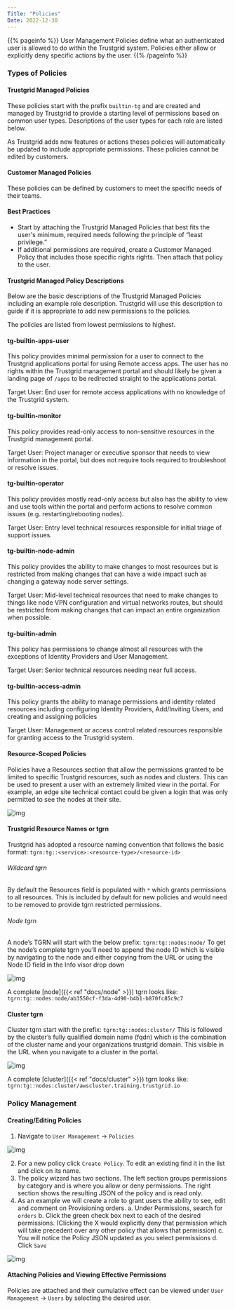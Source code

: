 ```yaml
---
Title: "Policies"
Date: 2022-12-30
---
```


{{% pageinfo %}}
User Management Policies define what an authenticated user is allowed to do within the Trustgrid system. Policies either allow or explicitly deny specific actions by the user.
{{% /pageinfo %}}

### Types of Policies

#### Trustgrid Managed Policies

These policies start with the prefix `builtin-tg` and are created and managed by Trustgrid to provide a starting level of permissions based on common user types. Descriptions of the user types for each role are listed below.

As Trustgrid adds new features or actions theses policies will automatically be updated to include appropriate permissions. These policies cannot be edited by customers.

#### Customer Managed Policies

These policies can be defined by customers to meet the specific needs of their teams.

#### Best Practices

- Start by attaching the Trustgrid Managed Policies that best fits the user's minimum, required needs following the principle of “least privilege.”
- If additional permissions are required, create a Customer Managed Policy that includes those specific rights rights. Then attach that policy to the user.

#### Trustgrid Managed Policy Descriptions

Below are the basic descriptions of the Trustgrid Managed Policies including an example role description. Trustgrid will use this description to guide if it is appropriate to add new permissions to the policies.

The policies are listed from lowest permissions to highest.

#### tg-builtin-apps-user

This policy provides minimal permission for a user to connect to the Trustgrid applications portal for using Remote access apps. The user has no rights within the Trustgrid management portal and should likely be given a landing page of `/apps` to be redirected straight to the applications portal.

Target User: End user for remote access applications with no knowledge of the Trustgrid system.

#### tg-builtin-monitor

This policy provides read-only access to non-sensitive resources in the Trustgrid management portal.

Target User: Project manager or executive sponsor that needs to view information in the portal, but does not require tools required to troubleshoot or resolve issues.

#### tg-builtin-operator

This policy provides mostly read-only access but also has the ability to view and use tools within the portal and perform actions to resolve common issues (e.g. restarting/rebooting nodes).

Target User: Entry level technical resources responsible for initial triage of support issues.

#### tg-builtin-node-admin

This policy provides the ability to make changes to most resources but is restricted from making changes that can have a wide impact such as changing a gateway node server settings.

Target User: Mid-level technical resources that need to make changes to things like node VPN configuration and virtual networks routes, but should be restricted from making changes that can impact an entire organization when possible.

#### tg-builtin-admin

This policy has permissions to change almost all resources with the exceptions of Identity Providers and User Management.

Target User: Senior technical resources needing near full access.

#### tg-builtin-access-admin

This policy grants the ability to manage permissions and identity related resources including configuring Identity Providers, Add/Inviting Users, and creating and assigning policies

Target User: Management or access control related resources responsible for granting access to the Trustgrid system.

#### Resource-Scoped Policies

Policies have a Resources section that allow the permissions granted to be limited to specific Trustgrid resources, such as nodes and clusters. This can be used to present a user with an extremely limited view in the portal. For example, an edge site technical contact could be given a login that was only permitted to see the nodes at their site.

![img](resources.png)

#### Trustgrid Resource Names or tgrn

Trustgrid has adopted a resource naming convention that follows the basic format: `tgrn:tg::<service>:<resource-type>/<resource-id>`

###### Wildcard tgrn

By default the Resources field is populated with `*` which grants permissions to all resources. This is included by default for new policies and would need to be removed to provide tgrn restricted permissions.

###### Node tgrn

A node’s TGRN will start with the below prefix:
`tgrn:tg::nodes:node/`
To get the node’s complete tgrn you’ll need to append the node ID which is visible by navigating to the node and either copying from the URL or using the Node ID field in the Info visor drop down

![img](node-tgrn.png)

A complete [node]({{< ref "docs/node" >}}) tgrn looks like: `tgrn:tg::nodes:node/ab3550cf-f3da-4d90-b4b1-b870fc85c9c7`

#### Cluster tgrn

Cluster tgrn start with the prefix:
`tgrn:tg::nodes:cluster/`
This is followed by the cluster’s fully qualified domain name (fqdn) which is the combination of the cluster name and your organizations trustgrid domain. This visible in the URL when you navigate to a cluster in the portal.

![img](cluster-tgrn.png)

A complete [cluster]({{< ref "docs/cluster" >}}) tgrn looks like: `tgrn:tg::nodes:cluster/awscluster.training.trustgrid.io`

### Policy Management

#### Creating/Editing Policies

1. Navigate to `User Management` → `Policies`

![img](policy-management.png)

2. For a new policy click `Create Policy`. To edit an existing find it in the list and click on its name.
3. The policy wizard has two sections. The left section groups permissions by category and is where you allow or deny permissions. The right section shows the resulting JSON of the policy and is read only.
4. As an example we will create a role to grant users the ability to see, edit and comment on Provisioning orders.
   a. Under Permissions, search for `orders`
   b. Click the green check box next to each of the desired permissions. (Clicking the X would explicitly deny that permission which will take precedent over any other policy that allows that permission)
   c. You will notice the Policy JSON updated as you select permissions
   d. Click `Save`

![img](new-policy.png)

#### Attaching Policies and Viewing Effective Permissions

Policies are attached and their cumulative effect can be viewed under `User Management` → `Users` by selecting the desired user.
